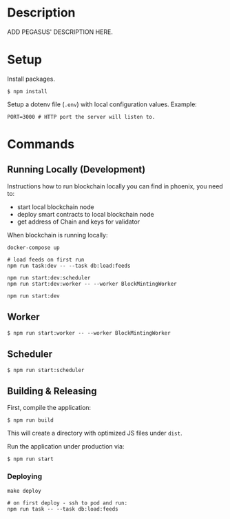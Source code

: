 # Description

ADD PEGASUS' DESCRIPTION HERE.

# Setup
Install packages.

```
$ npm install
```

Setup a dotenv file (`.env`) with local configuration values. Example:

```
PORT=3000 # HTTP port the server will listen to.
```

# Commands
## Running Locally (Development)

Instructions how to run blockchain locally you can find in phoenix, you need to:
- start local blockchain node
- deploy smart contracts to local blockchain node
- get address of Chain and keys for validator

When blockchain is running locally:

```
docker-compose up

# load feeds on first run
npm run task:dev -- --task db:load:feeds

npm run start:dev:scheduler
npm run start:dev:worker -- --worker BlockMintingWorker

npm run start:dev
```

## Worker
```
$ npm run start:worker -- --worker BlockMintingWorker
```

## Scheduler
```
$ npm run start:scheduler
```

## Building & Releasing
First, compile the application:
```
$ npm run build
```

This will create a directory with optimized JS files under `dist`.

Run the application under production via:

```
$ npm run start
```

### Deploying

```shell script
make deploy

# on first deploy - ssh to pod and run:
npm run task -- --task db:load:feeds
```

